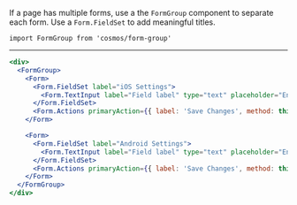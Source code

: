 If a page has multiple forms, use a the `FormGroup` component to separate each form. Use a `Form.FieldSet` to add meaningful titles.

`import FormGroup from 'cosmos/form-group'`

---

```jsx
<div>
  <FormGroup>
    <Form>
      <Form.FieldSet label="iOS Settings">
        <Form.TextInput label="Field label" type="text" placeholder="Enter something" />
      </Form.FieldSet>
      <Form.Actions primaryAction={{ label: 'Save Changes', method: this.save }} />
    </Form>

    <Form>
      <Form.FieldSet label="Android Settings">
        <Form.TextInput label="Field label" type="text" placeholder="Enter something" />
      </Form.FieldSet>
      <Form.Actions primaryAction={{ label: 'Save Changes', method: this.save }} />
    </Form>
  </FormGroup>
</div>
```
